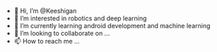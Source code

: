 - 👋 Hi, I’m @Keeshigan
- 👀 I’m interested in robotics and deep learning
- 🌱 I’m currently learning android development and machine learning
- 💞️ I’m looking to collaborate on ...
- 📫 How to reach me ...

<!---
Keeshigan/Keeshigan is a ✨ special ✨ repository because its `README.md` (this file) appears on your GitHub profile.
You can click the Preview link to take a look at your changes.
--->
